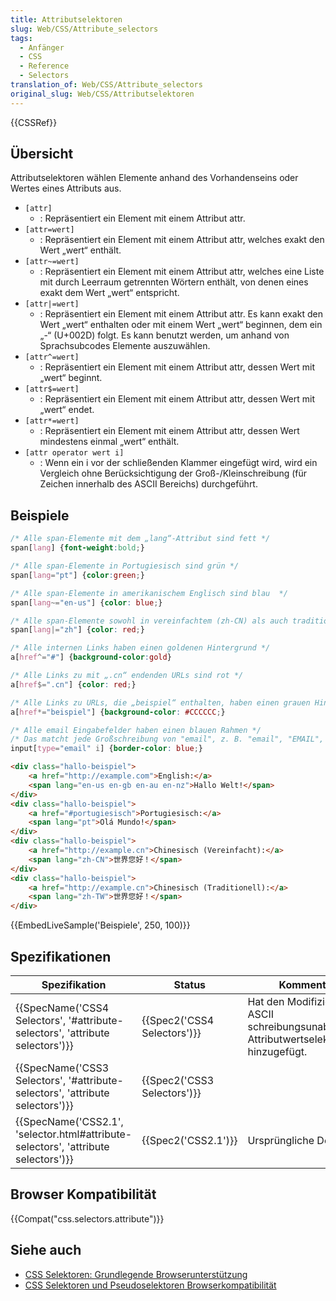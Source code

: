 ```yaml
---
title: Attributselektoren
slug: Web/CSS/Attribute_selectors
tags:
  - Anfänger
  - CSS
  - Reference
  - Selectors
translation_of: Web/CSS/Attribute_selectors
original_slug: Web/CSS/Attributselektoren
---
```

{{CSSRef}}

## Übersicht

Attributselektoren wählen Elemente anhand des Vorhandenseins oder Wertes eines Attributs aus.

- `[attr]`
  - : Repräsentiert ein Element mit einem Attribut attr.
- `[attr=wert]`
  - : Repräsentiert ein Element mit einem Attribut attr, welches exakt den Wert „wert“ enthält.
- `[attr~=wert]`
  - : Repräsentiert ein Element mit einem Attribut attr, welches eine Liste mit durch Leerraum getrennten Wörtern enthält, von denen eines exakt dem Wert „wert“ entspricht.
- `[attr|=wert]`
  - : Repräsentiert ein Element mit einem Attribut attr. Es kann exakt den Wert „wert“ enthalten oder mit einem Wert „wert“ beginnen, dem ein „-“ (U+002D) folgt. Es kann benutzt werden, um anhand von Sprachsubcodes Elemente auszuwählen.
- `[attr^=wert]`
  - : Repräsentiert ein Element mit einem Attribut attr, dessen Wert mit „wert“ beginnt.
- `[attr$=wert]`
  - : Repräsentiert ein Element mit einem Attribut attr, dessen Wert mit „wert“ endet.
- `[attr*=wert]`
  - : Repräsentiert ein Element mit einem Attribut attr, dessen Wert mindestens einmal „wert“ enthält.
- `[attr operator wert i]`
  - : Wenn ein i vor der schließenden Klammer eingefügt wird, wird ein Vergleich ohne Berücksichtigung der Groß-/Kleinschreibung (für Zeichen innerhalb des ASCII Bereichs) durchgeführt.

## Beispiele

```css
/* Alle span-Elemente mit dem „lang“-Attribut sind fett */
span[lang] {font-weight:bold;}

/* Alle span-Elemente in Portugiesisch sind grün */
span[lang="pt"] {color:green;}

/* Alle span-Elemente in amerikanischem Englisch sind blau  */
span[lang~="en-us"] {color: blue;}

/* Alle span-Elemente sowohl in vereinfachtem (zh-CN) als auch traditionellem (zh-TW) Chinesisch sind rot */
span[lang|="zh"] {color: red;}

/* Alle internen Links haben einen goldenen Hintergrund */
a[href^="#"] {background-color:gold}

/* Alle Links zu mit „.cn“ endenden URLs sind rot */
a[href$=".cn"] {color: red;}

/* Alle Links zu URLs, die „beispiel“ enthalten, haben einen grauen Hintergrund */
a[href*="beispiel"] {background-color: #CCCCCC;}

/* Alle email Eingabefelder haben einen blauen Rahmen */
/* Das matcht jede Großschreibung von "email", z. B. "email", "EMAIL", "eMaIL", etc. */
input[type="email" i] {border-color: blue;}
```

```html
<div class="hallo-beispiel">
    <a href="http://example.com">English:</a>
    <span lang="en-us en-gb en-au en-nz">Hallo Welt!</span>
</div>
<div class="hallo-beispiel">
    <a href="#portugiesisch">Portugiesisch:</a>
    <span lang="pt">Olá Mundo!</span>
</div>
<div class="hallo-beispiel">
    <a href="http://example.cn">Chinesisch (Vereinfacht):</a>
    <span lang="zh-CN">世界您好！</span>
</div>
<div class="hallo-beispiel">
    <a href="http://example.cn">Chinesisch (Traditionell):</a>
    <span lang="zh-TW">世界您好！</span>
</div>
```

{{EmbedLiveSample('Beispiele', 250, 100)}}

## Spezifikationen

| Spezifikation                                                                                                | Status                               | Kommentar                                                                                   |
| ------------------------------------------------------------------------------------------------------------ | ------------------------------------ | ------------------------------------------------------------------------------------------- |
| {{SpecName('CSS4 Selectors', '#attribute-selectors', 'attribute selectors')}}     | {{Spec2('CSS4 Selectors')}} | Hat den Modifizierer für ASCII schreibungsunabhängige Attributwertselektierung hinzugefügt. |
| {{SpecName('CSS3 Selectors', '#attribute-selectors', 'attribute selectors')}}     | {{Spec2('CSS3 Selectors')}} |                                                                                             |
| {{SpecName('CSS2.1', 'selector.html#attribute-selectors', 'attribute selectors')}} | {{Spec2('CSS2.1')}}             | Ursprüngliche Definition                                                                    |

## Browser Kompatibilität

{{Compat("css.selectors.attribute")}}

## Siehe auch

- [CSS Selektoren: Grundlegende Browserunterstützung](https://dev.l-c-n.com/CSS3-selectors/browser-support.php)
- [CSS Selektoren und Pseudoselektoren Browserkompatibilität](https://kimblim.dk/css-tests/selectors/)

